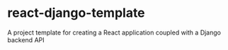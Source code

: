 # react-django-template
A project template for creating a React application coupled with a Django backend API
